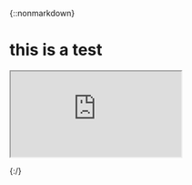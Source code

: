 {::nonmarkdown}
<html>
  <body>
    <h1>this is a test</h1>
    <iframe src="http://www.google.com/"></iframe>
  </body>  
</html>

{:/}
